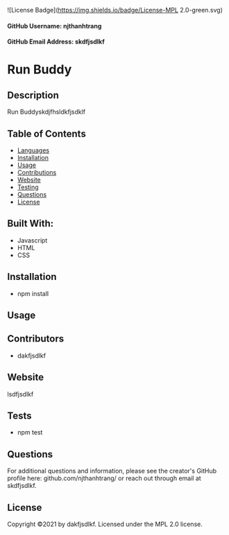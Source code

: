 
![License Badge](https://img.shields.io/badge/License-MPL 2.0-green.svg)

#### GitHub Username: njthanhtrang

#### GitHub Email Address: skdfjsdlkf


# Run Buddy

## Description
Run Buddyskdjfhsldkfjsdklf

## Table of Contents
* [Languages](#languages)
* [Installation](#installation)
* [Usage](#usage)
* [Contributions](#contributions)
* [Website](#website)
* [Testing](#testing)
* [Questions](#questions)
* [License](#license)
## Built With:
* Javascript
* HTML
* CSS

## Installation
- npm install

## Usage


## Contributors
- dakfjsdlkf

## Website
lsdfjsdlkf

## Tests
- npm test

## Questions
For additional questions and information, please see the creator's GitHub profile here: github.com/njthanhtrang/
or reach out through email at skdfjsdlkf.

## License
Copyright &copy;2021 by dakfjsdlkf.
Licensed under the MPL 2.0 license.
